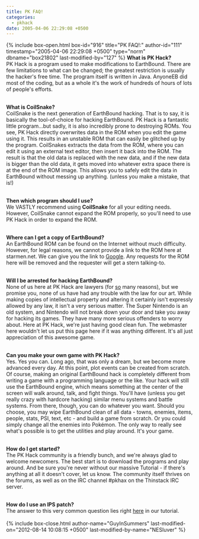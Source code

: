 ```yaml
---
title: PK FAQ!
categories:
  - pkhack
date: 2005-04-06 22:29:08 +0500
---
```

{% include box-open.html box-id="916" title="PK FAQ!:" author-id="111" timestamp="2005-04-06 22:29:08 +0500" type="norm" dbname="box21802" last-modified-by="127" %}
<b>What is PK Hack?</b><br />
PK Hack is a program used to make modifications to EarthBound. There are few limitations to what can be changed; the greatest restriction is usually the hacker's free time. The program itself is written in Java. AnyoneEB did most of the coding, but as a whole it's the work of hundreds of hours of lots of people's efforts.<br /><br />

<b>What is CoilSnake?</b><br />
CoilSnake is the next generation of EarthBound hacking. That is to say, it is basically the tool-of-choice for hacking EarthBound. PK Hack is a fantastic little program...but sadly, it is also incredibly prone to destroying ROMs. You see, PK Hack directly overwrites data in the ROM when you edit the game using it. This results in an unstable ROM that can easily be glitched up by the program. CoilSnakes extracts the data from the ROM, where you can edit it using an external text editor, then insert it back into the ROM. The result is that the old data is replaced with the new data, and if the new data is bigger than the old data, it gets moved into whatever extra space there is at the end of the ROM image. This allows you to safely edit the data in EarthBound without messing up anything. (unless you make a mistake, that is!)<br /><br />

<b>Then which program should I use?</b><br />
We VASTLY recommend using <b>CoilSnake</b> for all your editing needs. However, CoilSnake cannot expand the ROM properly, so you'll need to use PK Hack in order to expand the ROM.<br /><br />

<b>Where can I get a copy of EarthBound?</b><br />
An EarthBound ROM can be found on the Internet without much difficulty. However, for legal reasons, we cannot provide a link to the ROM here at starmen.net. We can give you the link to <a href="http://www.google.com">Google</a>. Any requests for the ROM here will be removed and the requester will get a stern talking-to.<br /><br />

<b>Will I be arrested for hacking EarthBound?</b><br />
None of us here at PK Hack are lawyers (for <a href="http://ii.starmen.net/pkfire">so</a> many reasons), but we promise you, none of us have had any trouble with the law for our art. While making copies of intellectual property and altering it certainly isn't expressly allowed by any law, it isn't a very serious matter. The Super Nintendo is an old system, and Nintendo will not break down your door and take you away for hacking its games. They have many more serious offenders to worry about. Here at PK Hack, we're just having good clean fun. The webmaster here wouldn't let us put this page here if it was anything different. It's all just appreciation of this awesome game.<br /><br />

<b>Can you make your own game with PK Hack?</b><br />
Yes. Yes you can. Long ago, that was only a dream, but we become more advanced every day. At this point, plot events can be created from scratch. Of course, making an original EarthBound hack is completely different from writing a game with a programming language or the like. Your hack will still use the EarthBound engine, which means something at the center of the screen will walk around, talk, and fight things. You'll have (unless you get really crazy with hardcore hacking) similar menu systems and battle systems. From there, though, you can do whatever you want. Should you choose, you may wipe EarthBound clean of all data - towns, enemies, items, people, stats, PSI, text, etc - and build a game from scratch. Or you could simply change all the enemies into Pokémon. The only way to really see what's possible is to get the utilities and play around. It's your game.<br /><br />

<b>How do I get started?</b><br />
The PK Hack community is a friendly bunch, and we're always glad to welcome newcomers. The best start is to download the programs and play around. And be sure you're never without our massive Tutorial - if there's anything at all it doesn't cover, let us know. The community itself thrives on the forums, as well as on the IRC channel #pkhax on the Thinstack IRC server. <br /><br />

<b>How do I use an IPS patch?</b><br />
The answer to this very common question lies right <a href="http://starmen.net/pkhack/pk_docs/ips.txt">here</a> in our tutorial.<br /><br />
{% include box-close.html author-name="GuyInSummers" last-modified-on="2012-08-14 10:08:15 +0500" last-modified-by-name="NESluver" %}
